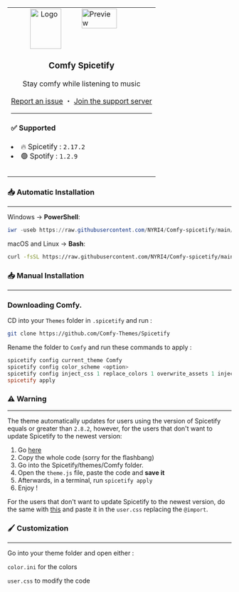 <table>
  <tr>
    <td>
      <img align="right" src="https://comfy-themes.github.io/Spicetify/Comfy/preview/preview.png" alt="Preview" width="50%">
      <div align="center">
        <img align="center" src="https://i.imgur.com/gWx75QA.png" alt="Logo" width="70" height="90">
        <h3 align="center">Comfy Spicetify</h3>
        <p align="center">Stay comfy while listening to music</p>
        <a href="https://github.com/Comfy-Themes/Spicetify/issues">Report an issue</a> ・ <a href="https://discord.gg/comfy-camp-811203761619337259">Join the support server</a>
      </div>
      <hr>
      <h4> ✅ Supported</h4>
        <li>🔥 Spicetify : <code>2.17.2</code></li>
        <li>🟢 Spotify : <code>1.2.9</code></li>
        <h3> </h3>
      </hr>
    </td>
  </tr>
</table>




### 📥 Automatic Installation

---

Windows -> **PowerShell**:

```powershell
iwr -useb https://raw.githubusercontent.com/NYRI4/Comfy-spicetify/main/install.ps1 | iex
```

macOS and Linux -> **Bash**:

```bash
curl -fsSL https://raw.githubusercontent.com/NYRI4/Comfy-spicetify/main/install.sh | sh
```

### 📥 Manual Installation

---

### Downloading Comfy.

CD into your `Themes` folder in `.spicetify` and run :

```sh
git clone https://github.com/Comfy-Themes/Spicetify
```

Rename the folder to `Comfy` and run these commands to apply :

```powershell
spicetify config current_theme Comfy
spicetify config color_scheme <option>
spicetify config inject_css 1 replace_colors 1 overwrite_assets 1 inject_theme_js 1
spicetify apply
```

### ⚠️️ Warning

---

The theme automatically updates for users using the version of Spicetify equals or greater than `2.8.2`, however, for the users that don't want to update Spicetify to the newest version:

1. Go [here](https://comfy-themes.github.io/Spicetify/Comfy/theme.script.js)
2. Copy the whole code (sorry for the flashbang)
3. Go into the Spicetify/themes/Comfy folder.
4. Open the `theme.js` file, paste the code and **save it**
5. Afterwards, in a terminal, run `spicetify apply`
6. Enjoy !

For the users that don't want to update Spicetify to the newest version, do the same with [this](https://comfy-themes.github.io/Spicetify/Comfy/app.css) and paste it in the `user.css` replacing the `@import`.

### 🖌️ Customization

---

Go into your theme folder and open either :

`color.ini` for the colors

`user.css` to modify the code
